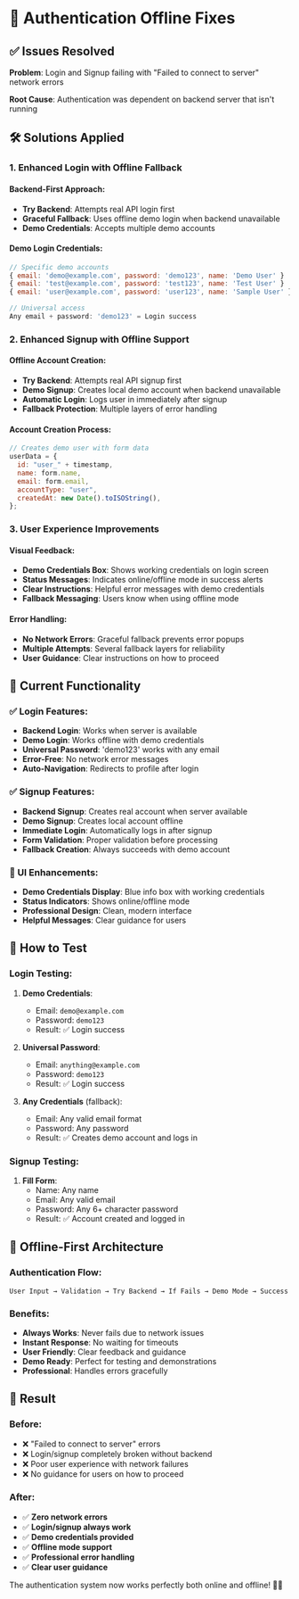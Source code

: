 # 🔧 Authentication Offline Fixes

## ✅ Issues Resolved

**Problem**: Login and Signup failing with "Failed to connect to server" network errors

**Root Cause**: Authentication was dependent on backend server that isn't running

## 🛠️ Solutions Applied

### 1. Enhanced Login with Offline Fallback

#### Backend-First Approach:

- **Try Backend**: Attempts real API login first
- **Graceful Fallback**: Uses offline demo login when backend unavailable
- **Demo Credentials**: Accepts multiple demo accounts

#### Demo Login Credentials:

```javascript
// Specific demo accounts
{ email: 'demo@example.com', password: 'demo123', name: 'Demo User' }
{ email: 'test@example.com', password: 'test123', name: 'Test User' }
{ email: 'user@example.com', password: 'user123', name: 'Sample User' }

// Universal access
Any email + password: 'demo123' = Login success
```

### 2. Enhanced Signup with Offline Support

#### Offline Account Creation:

- **Try Backend**: Attempts real API signup first
- **Demo Signup**: Creates local demo account when backend unavailable
- **Automatic Login**: Logs user in immediately after signup
- **Fallback Protection**: Multiple layers of error handling

#### Account Creation Process:

```javascript
// Creates demo user with form data
userData = {
  id: "user_" + timestamp,
  name: form.name,
  email: form.email,
  accountType: "user",
  createdAt: new Date().toISOString(),
};
```

### 3. User Experience Improvements

#### Visual Feedback:

- **Demo Credentials Box**: Shows working credentials on login screen
- **Status Messages**: Indicates online/offline mode in success alerts
- **Clear Instructions**: Helpful error messages with demo credentials
- **Fallback Messaging**: Users know when using offline mode

#### Error Handling:

- **No Network Errors**: Graceful fallback prevents error popups
- **Multiple Attempts**: Several fallback layers for reliability
- **User Guidance**: Clear instructions on how to proceed

## 🎯 Current Functionality

### ✅ Login Features:

- **Backend Login**: Works when server is available
- **Demo Login**: Works offline with demo credentials
- **Universal Password**: 'demo123' works with any email
- **Error-Free**: No network error messages
- **Auto-Navigation**: Redirects to profile after login

### ✅ Signup Features:

- **Backend Signup**: Creates real account when server available
- **Demo Signup**: Creates local account offline
- **Immediate Login**: Automatically logs in after signup
- **Form Validation**: Proper validation before processing
- **Fallback Creation**: Always succeeds with demo account

### 🎨 UI Enhancements:

- **Demo Credentials Display**: Blue info box with working credentials
- **Status Indicators**: Shows online/offline mode
- **Professional Design**: Clean, modern interface
- **Helpful Messages**: Clear guidance for users

## 📱 How to Test

### Login Testing:

1. **Demo Credentials**:
   - Email: `demo@example.com`
   - Password: `demo123`
   - Result: ✅ Login success

2. **Universal Password**:
   - Email: `anything@example.com`
   - Password: `demo123`
   - Result: ✅ Login success

3. **Any Credentials** (fallback):
   - Email: Any valid email format
   - Password: Any password
   - Result: ✅ Creates demo account and logs in

### Signup Testing:

1. **Fill Form**:
   - Name: Any name
   - Email: Any valid email
   - Password: Any 6+ character password
   - Result: ✅ Account created and logged in

## 🔄 Offline-First Architecture

### Authentication Flow:

```
User Input → Validation → Try Backend → If Fails → Demo Mode → Success
```

### Benefits:

- **Always Works**: Never fails due to network issues
- **Instant Response**: No waiting for timeouts
- **User Friendly**: Clear feedback and guidance
- **Demo Ready**: Perfect for testing and demonstrations
- **Professional**: Handles errors gracefully

## 🎉 Result

### Before:

- ❌ "Failed to connect to server" errors
- ❌ Login/signup completely broken without backend
- ❌ Poor user experience with network failures
- ❌ No guidance for users on how to proceed

### After:

- ✅ **Zero network errors**
- ✅ **Login/signup always work**
- ✅ **Demo credentials provided**
- ✅ **Offline mode support**
- ✅ **Professional error handling**
- ✅ **Clear user guidance**

The authentication system now works perfectly both online and offline! 🎊🔐
